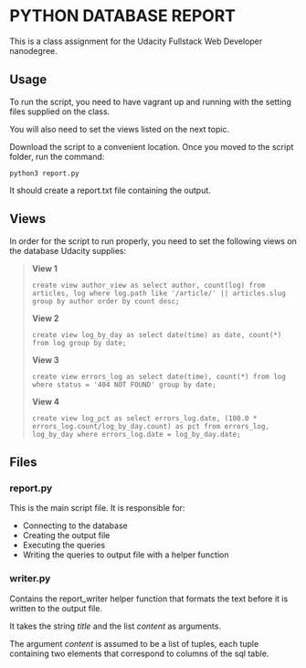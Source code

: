 # PYTHON DATABASE REPORT # 

This is a class assignment for the Udacity Fullstack Web Developer nanodegree.

## Usage ##

To run the script, you need to have vagrant up and running with the setting files supplied on the class.

You will also need to set the views listed on the next topic.

Download the script to a convenient location. Once you moved to the script folder, run the command:

`python3 report.py`

It should create a report.txt file containing the output.


## Views ##

In order for the script to run properly, you need to set the following views on the database Udacity supplies:

> **View 1**
> 
> `create view author_view as select author, count(log) from articles, log where log.path like '/article/' || articles.slug group by author order by count desc;`
> 
> **View 2**
> 
>  `create view log_by_day as select date(time) as date, count(*) from log group by date;`
> 
> **View 3**
> 
> `create view errors_log as select date(time), count(*) from log where status = '404 NOT FOUND' group by date;`
> 
> **View 4**
> 
> `create view log_pct as select errors_log.date, (100.0 * errors_log.count/log_by_day.count) as pct from errors_log, log_by_day where errors_log.date = log_by_day.date;`

## Files ##

### report.py ###

This is the main script file. It is responsible for:

- Connecting to the database
- Creating the output file
- Executing the queries
- Writing the queries to output file with a helper function

### writer.py ###

Contains the report_writer helper function that formats the text before it is written to the output file.

It takes the string _title_ and the list _content_ as arguments. 

The argument _content_ is assumed to be a list of tuples,  each tuple containing two elements that correspond to columns of the sql table.
